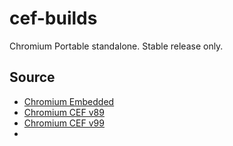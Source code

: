 # cef-builds
Chromium Portable standalone. Stable release only.

## Source
- [Chromium Embedded](https://cef-builds.spotifycdn.com/index.html)
- [Chromium CEF v89](https://cef-builds.spotifycdn.com/index.html#windows64:89)
- [Chromium CEF v99](https://cef-builds.spotifycdn.com/index.html#windows64:99)
- 
